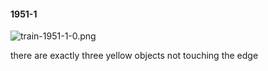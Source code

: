 #### 1951-1
![train-1951-1-0.png](https://github.com/lil-lab/nlvr/raw/master/nlvr/train/images/26/train-1951-1-0.png "train-1951-1-0.png")

there are exactly three yellow objects not touching the edge